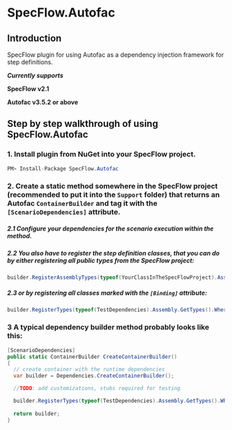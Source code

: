 # SpecFlow.Autofac

## Introduction
SpecFlow plugin for using Autofac as a dependency injection framework for step definitions.

***Currently supports***

**SpecFlow v2.1**

**Autofac v3.5.2 or above**


## Step by step walkthrough of using SpecFlow.Autofac


### 1.  Install plugin from NuGet into your SpecFlow project.

```csharp
PM> Install-Package SpecFlow.Autofac
```
### 2.  Create a static method somewhere in the SpecFlow project (recommended to put it into the `Support` folder) that returns an Autofac `ContainerBuilder` and tag it with the `[ScenarioDependencies]` attribute. 
  ##### 2.1 Configure your dependencies for the scenario execution within the method. 
  ##### 2.2 You also have to register the step definition classes, that you can do by either registering all public types from the SpecFlow project:

```csharp
builder.RegisterAssemblyTypes(typeof(YourClassInTheSpecFlowProject).Assembly).SingleInstance();
```
  ##### 2.3 or by registering all classes marked with the `[Binding]` attribute:

```csharp
builder.RegisterTypes(typeof(TestDependencies).Assembly.GetTypes().Where(t => Attribute.IsDefined(t, typeof(BindingAttribute))).ToArray()).SingleInstance();
```
  ### 3 A typical dependency builder method probably looks like this:

```csharp
[ScenarioDependencies]
public static ContainerBuilder CreateContainerBuilder()
{
  // create container with the runtime dependencies
  var builder = Dependencies.CreateContainerBuilder();

  //TODO: add customizations, stubs required for testing

  builder.RegisterTypes(typeof(TestDependencies).Assembly.GetTypes().Where(t => Attribute.IsDefined(t, typeof(BindingAttribute))).ToArray()).SingleInstance();
  
  return builder;
}
```
